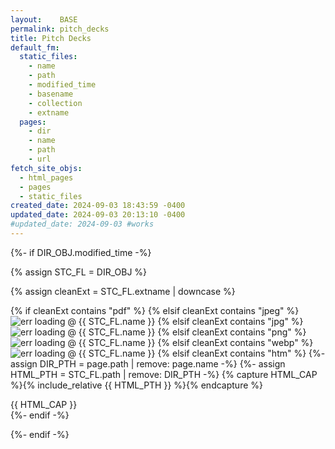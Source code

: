```yaml
---
layout:    BASE
permalink: pitch_decks
title: Pitch Decks
default_fm:
  static_files:
    - name
    - path
    - modified_time
    - basename
    - collection
    - extname
  pages:
    - dir
    - name
    - path
    - url
fetch_site_objs:
  - html_pages
  - pages
  - static_files
created_date: 2024-09-03 18:43:59 -0400
updated_date: 2024-09-03 20:13:10 -0400
#updated_date: 2024-09-03 #works
---
```


{%- if DIR_OBJ.modified_time -%}

   {% assign STC_FL = DIR_OBJ %}

   {% assign cleanExt = STC_FL.extname | downcase %}

   {% if cleanExt contains "pdf" %}
<object data="{{ STC_FL.path }}" alt="err loading @ {{ STC_FL.name }}" class="pdf_embed"></object>
   {% elsif cleanExt contains "jpeg" %}
<img src="{{ STC_FL.path }}" alt="err loading @ {{ STC_FL.name }}" class="img_embed">
   {% elsif cleanExt contains "jpg" %}
<img src="{{ STC_FL.path }}" alt="err loading @ {{ STC_FL.name }}" class="img_embed">
   {% elsif cleanExt contains "png" %}
<img src="{{ STC_FL.path }}" alt="err loading @ {{ STC_FL.name }}" class="img_embed">
   {% elsif cleanExt contains "webp" %}
<img src="{{ STC_FL.path }}" alt="err loading @ {{ STC_FL.name }}" class="img_embed">
   {% elsif cleanExt contains "htm" %}
    {%- assign DIR_PTH    = page.path | remove: page.name -%}
    {%- assign HTML_PTH = STC_FL.path | remove: DIR_PTH -%}
    {% capture HTML_CAP %}{% include_relative {{ HTML_PTH }} %}{% endcapture %}
<div markdown="1">
{{ HTML_CAP }}
</div>
   {%- endif -%}

{%- endif -%}